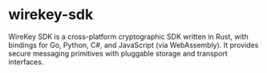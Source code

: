 # wirekey-sdk
WireKey SDK is a cross-platform cryptographic SDK written in Rust, with bindings for Go, Python, C#, and JavaScript (via WebAssembly). It provides secure messaging primitives with pluggable storage and transport interfaces.
